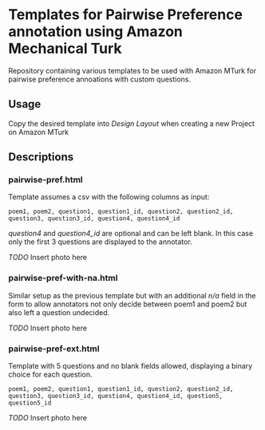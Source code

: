 # Templates for Pairwise Preference annotation using Amazon Mechanical Turk
Repository containing various templates to be used with Amazon MTurk for pairwise preference annoations with custom questions.

## Usage
Copy the desired template into *Design Layout* when creating a new Project on Amazon MTurk

## Descriptions

### pairwise-pref.html
Template assumes a csv with the following columns as input:
```
poem1, poem2, question1, question1_id, question2, question2_id, question3, question3_id, question4, question4_id 
```
*question4* and *question4_id* are optional and can be left blank. In this case only the first 3 questions are displayed to the annotator.

*TODO* Insert photo here

### pairwise-pref-with-na.html
Similar setup as the previous template but with an additional *n/a* field in the form to allow annotators not only decide between poem1 and poem2 but also left a question undecided.

*TODO* Insert photo here

### pairwise-pref-ext.html
Template with 5 questions and no blank fields allowed, displaying a binary choice for each question.
```
poem1, poem2, question1, question1_id, question2, question2_id, question3, question3_id, question4, question4_id, question5, question5_id 
```
*TODO* Insert photo here
